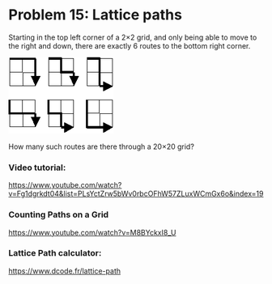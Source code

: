 # Problem 15: Lattice paths

Starting in the top left corner of a 2×2 grid, and only being able to move to the right and down, there are exactly 6 routes to the bottom right corner.

![](https://github.com/ikostan/ProjectEuler/blob/master/Problem_15/p015.png)

How many such routes are there through a 20×20 grid?

### Video tutorial: 
https://www.youtube.com/watch?v=Fg1dgrkdt04&list=PLsYctZrw5bWv0rbcOFhW57ZLuxWCmGx6o&index=19

### Counting Paths on a Grid
https://www.youtube.com/watch?v=M8BYckxI8_U

### Lattice Path calculator:
https://www.dcode.fr/lattice-path

